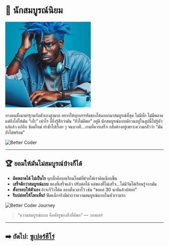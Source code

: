 # 🎯 นักสมบูรณ์นิยม

![The Perfectionist](assets/perfectionist.jpg)

บางคนตั้งมาตรฐานกับตัวเองสูงมาก อยากให้ทุกบรรทัดของโค้ดออกมาสมบูรณ์ที่สุด ไม่มีบั๊ก ไม่มีพลาด แต่ยิ่งไล่ให้มัน “เป๊ะ” เท่าไร ก็ยิ่งรู้สึกว่ามัน “ยังไม่ดีพอ” อยู่ดี นักสมบูรณ์แบบมักวนอยู่ในลูปนี้ไม่รู้ตัว แก้แล้ว แก้อีก ซ้อมใหม่ ทำซ้ำไปเรื่อย ๆ จนบางที...งานที่ควรเสร็จ กลับค้างอยู่เพราะความกลัวว่า “มันยังไม่พร้อม”

![Better Coder](assets/BetterGiF.gif)

---

## 🏆 ยอมให้มันไม่สมบูรณ์บ้างก็ได้

* **ผิดพลาดได้ ไม่เป็นไร** ทุกบั๊กคือบทเรียนใหม่ที่ช่วยให้เราคิดเฉียบขึ้น
* **เสร็จดีกว่าสมบูรณ์แบบ** ของที่เสร็จแล้ว ปรับต่อได้ แต่ของที่ไม่เสร็จ…ไม่มีวันได้เรียนรู้จากมัน
* **ตั้งกรอบให้ตัวเอง** ถ้าจะรีวิวโค้ด ลองตั้งเวลาไว้ เช่น “ขอแค่ 30 นาทีแล้วปล่อย”
* **รีบปล่อยให้โลกเห็น!** ฟีดแบ็กจริงมีค่ากว่าความสมบูรณ์แบบในหัวเรามาก

![Better Coder Journey](assets/A%20Better%20Coder%20shorter%20than%20shortest.gif)

> “ความสมบูรณ์แบบ คือศัตรูของสิ่งที่ดีพอ” — วอลแตร์

---

## ➡️ ถัดไป: [ซูเปอร์ฮีโร่](the-superperson.md)
